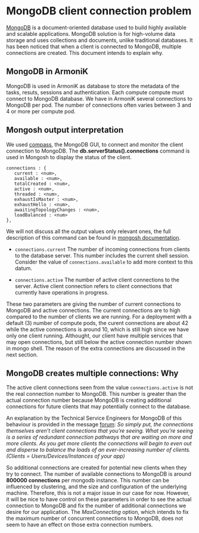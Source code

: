 # MongoDB client connection problem

[MongoDB](https://www.mongodb.com/) is a document-oriented database used to build highly available and scalable applications. MongoDB solution is for high-volume data storage and uses collections and documents, unlike traditional databases. It has been noticed that when a client is connected to MongoDB, multiple connections are created. This document intends to explain why.

## MongoDB in ArmoniK

MongoDB is used in ArmoniK as database to store the metadata of the tasks, resuts, sessions and authentication. Each compute compute must connect to MongoDB database. We have in ArmoniK several connections to MongoDB per pod. The number of connections often varies between 3 and 4 or more per compute pod.

## Mongosh output interpretation

We used [compass](https://www.mongodb.com/products/compass), the MongoDB GUI, to connect and monitor the client connection to MongoDB. The **db.serverStatus().connections** command is used in Mongosh to display the status of the client.

```shell
connections : {
   current : <num>,
   available : <num>,
   totalCreated : <num>,
   active : <num>,
   threaded : <num>,
   exhaustIsMaster : <num>,
   exhaustHello : <num>,
   awaitingTopologyChanges : <num>,
   loadBalanced : <num>
},
```

We will not discuss all the output values only relevant ones, the full description of this command can be found in [mongosh documentation](https://www.mongodb.com/docs/manual/reference/command/serverStatus/#connections).
- `connections.current`
The number of incoming connections from clients to the database server. This number includes the current shell session. Consider the value of `connections.available` to add more context to this datum.

- `connections.active`
The number of active client connections to the server. Active client connection refers to client connections that currently have operations in progress.

These two parameters are giving the number of current connections to MongoDB and active connections. The current connections are to high compared to the number of clients we are running. For a deployment with a default (3) number of compute pods, the curent connections are about 42 while the active connections is around 10, which is still high since we have only one client running. Althought, our client have multiple services that may open connections, but still below the active connection number shown in mongo shell. The reason of the extra connections are discussed in the next section.

## MongoDB creates multiple connections: Why

The active client connections seen from the value `connections.active` is not the real connection number to MongoDB. This number is greater than the actual connection number because MongoDB is creating additional connections for future clients that may potentially connect to the database.

An explanation by the Technical Service Engineers for MongoDB of this behaviour is provided in the message [forum](https://www.mongodb.com/community/forums/t/high-number-of-connections-and-opcounters-without-anyone-using-the-cluster/13190/8):
*So simply put, the connections themselves aren’t client connections that you’re seeing. What you’re seeing is a series of redundant connection pathways that are waiting on more and more clients. As you get more clients the connections will begin to even out and disperse to balance the loads of an ever-increasing number of clients. (Clients = Users/Devices/Instances of your app)*

So additional connections are created for potential new clients when they try to connect. The number of available connections to MongoDB is around **800000 connections** per mongodb instance. This number can be influenced by clustering, and the size and configuration of the underlying machine. Therefore, this is not a major issue in our case for now. However, it will be nice to have control on these parameters in order to see the actual connection to MongoDB and fix the number of additional connections we desire for our application. The *MaxConnecting* option, which intends to fix the maximum number of concurrent connections to MongoDB, does not seem to have an effect on those extra connection numbers.
